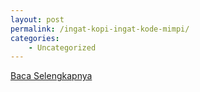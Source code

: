```yaml
---
layout: post
permalink: /ingat-kopi-ingat-kode-mimpi/
categories:
    - Uncategorized
---
```


[Baca Selengkapnya](/08)